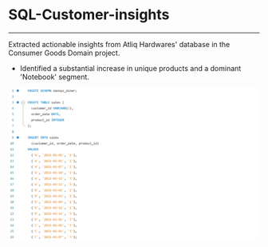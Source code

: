 # SQL-Customer-insights
***

Extracted actionable insights from Atliq Hardwares' database in the Consumer Goods Domain project.

- Identified a substantial increase in unique products and a dominant 'Notebook' segment.
<img align="center" width="600" src="https://github.com/amitgajkal/Restaurant-case-study---SQL/blob/main/Resource/Schema%201.png" alt="amitgajkal" />
